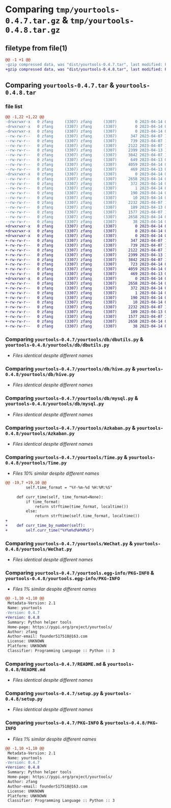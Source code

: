 # Comparing `tmp/yourtools-0.4.7.tar.gz` & `tmp/yourtools-0.4.8.tar.gz`

## filetype from file(1)

```diff
@@ -1 +1 @@
-gzip compressed data, was "dist/yourtools-0.4.7.tar", last modified: Fri Apr 14 09:34:13 2023, max compression
+gzip compressed data, was "dist/yourtools-0.4.8.tar", last modified: Fri Apr 14 09:47:11 2023, max compression
```

## Comparing `yourtools-0.4.7.tar` & `yourtools-0.4.8.tar`

### file list

```diff
@@ -1,22 +1,22 @@
-drwxrwxr-x   0 zfang     (3307) zfang     (3307)        0 2023-04-14 09:34:13.000000 yourtools-0.4.7/
-drwxrwxr-x   0 zfang     (3307) zfang     (3307)        0 2023-04-14 09:34:13.000000 yourtools-0.4.7/yourtools/
-drwxrwxr-x   0 zfang     (3307) zfang     (3307)        0 2023-04-14 09:34:13.000000 yourtools-0.4.7/yourtools/db/
--rw-rw-r--   0 zfang     (3307) zfang     (3307)      347 2023-04-07 10:28:09.000000 yourtools-0.4.7/yourtools/db/__init__.py
--rw-rw-r--   0 zfang     (3307) zfang     (3307)      739 2023-04-07 10:28:09.000000 yourtools-0.4.7/yourtools/db/dbutils.py
--rw-rw-r--   0 zfang     (3307) zfang     (3307)     2122 2023-04-07 10:28:09.000000 yourtools-0.4.7/yourtools/db/hive.py
--rw-rw-r--   0 zfang     (3307) zfang     (3307)     2399 2023-04-13 10:15:47.000000 yourtools-0.4.7/yourtools/db/mysql.py
--rw-rw-r--   0 zfang     (3307) zfang     (3307)     3842 2023-04-07 10:28:09.000000 yourtools-0.4.7/yourtools/Azkaban.py
--rw-rw-r--   0 zfang     (3307) zfang     (3307)      649 2023-04-13 09:13:14.000000 yourtools-0.4.7/yourtools/Time.py
--rw-rw-r--   0 zfang     (3307) zfang     (3307)     4059 2023-04-14 09:33:58.000000 yourtools-0.4.7/yourtools/WeChat.py
--rw-rw-r--   0 zfang     (3307) zfang     (3307)      469 2023-04-13 08:48:52.000000 yourtools-0.4.7/yourtools/__init__.py
-drwxrwxr-x   0 zfang     (3307) zfang     (3307)        0 2023-04-14 09:34:13.000000 yourtools-0.4.7/yourtools.egg-info/
--rw-rw-r--   0 zfang     (3307) zfang     (3307)     2658 2023-04-14 09:34:13.000000 yourtools-0.4.7/yourtools.egg-info/PKG-INFO
--rw-rw-r--   0 zfang     (3307) zfang     (3307)      372 2023-04-14 09:34:13.000000 yourtools-0.4.7/yourtools.egg-info/SOURCES.txt
--rw-rw-r--   0 zfang     (3307) zfang     (3307)        1 2023-04-14 09:34:13.000000 yourtools-0.4.7/yourtools.egg-info/dependency_links.txt
--rw-rw-r--   0 zfang     (3307) zfang     (3307)      190 2023-04-14 09:34:13.000000 yourtools-0.4.7/yourtools.egg-info/requires.txt
--rw-rw-r--   0 zfang     (3307) zfang     (3307)       10 2023-04-14 09:34:13.000000 yourtools-0.4.7/yourtools.egg-info/top_level.txt
--rw-rw-r--   0 zfang     (3307) zfang     (3307)     2232 2023-04-07 10:28:09.000000 yourtools-0.4.7/README.md
--rw-rw-r--   0 zfang     (3307) zfang     (3307)      189 2023-04-13 08:31:32.000000 yourtools-0.4.7/requirements.txt
--rw-rw-r--   0 zfang     (3307) zfang     (3307)     1577 2023-04-07 10:28:09.000000 yourtools-0.4.7/setup.py
--rw-rw-r--   0 zfang     (3307) zfang     (3307)     2658 2023-04-14 09:34:13.000000 yourtools-0.4.7/PKG-INFO
--rw-rw-r--   0 zfang     (3307) zfang     (3307)       38 2023-04-14 09:34:13.000000 yourtools-0.4.7/setup.cfg
+drwxrwxr-x   0 zfang     (3307) zfang     (3307)        0 2023-04-14 09:47:11.000000 yourtools-0.4.8/
+drwxrwxr-x   0 zfang     (3307) zfang     (3307)        0 2023-04-14 09:47:11.000000 yourtools-0.4.8/yourtools/
+drwxrwxr-x   0 zfang     (3307) zfang     (3307)        0 2023-04-14 09:47:11.000000 yourtools-0.4.8/yourtools/db/
+-rw-rw-r--   0 zfang     (3307) zfang     (3307)      347 2023-04-07 10:28:09.000000 yourtools-0.4.8/yourtools/db/__init__.py
+-rw-rw-r--   0 zfang     (3307) zfang     (3307)      739 2023-04-07 10:28:09.000000 yourtools-0.4.8/yourtools/db/dbutils.py
+-rw-rw-r--   0 zfang     (3307) zfang     (3307)     2122 2023-04-07 10:28:09.000000 yourtools-0.4.8/yourtools/db/hive.py
+-rw-rw-r--   0 zfang     (3307) zfang     (3307)     2399 2023-04-13 10:15:47.000000 yourtools-0.4.8/yourtools/db/mysql.py
+-rw-rw-r--   0 zfang     (3307) zfang     (3307)     3842 2023-04-07 10:28:09.000000 yourtools-0.4.8/yourtools/Azkaban.py
+-rw-rw-r--   0 zfang     (3307) zfang     (3307)      723 2023-04-14 09:47:09.000000 yourtools-0.4.8/yourtools/Time.py
+-rw-rw-r--   0 zfang     (3307) zfang     (3307)     4059 2023-04-14 09:33:58.000000 yourtools-0.4.8/yourtools/WeChat.py
+-rw-rw-r--   0 zfang     (3307) zfang     (3307)      469 2023-04-13 08:48:52.000000 yourtools-0.4.8/yourtools/__init__.py
+drwxrwxr-x   0 zfang     (3307) zfang     (3307)        0 2023-04-14 09:47:11.000000 yourtools-0.4.8/yourtools.egg-info/
+-rw-rw-r--   0 zfang     (3307) zfang     (3307)     2658 2023-04-14 09:47:11.000000 yourtools-0.4.8/yourtools.egg-info/PKG-INFO
+-rw-rw-r--   0 zfang     (3307) zfang     (3307)      372 2023-04-14 09:47:11.000000 yourtools-0.4.8/yourtools.egg-info/SOURCES.txt
+-rw-rw-r--   0 zfang     (3307) zfang     (3307)        1 2023-04-14 09:47:11.000000 yourtools-0.4.8/yourtools.egg-info/dependency_links.txt
+-rw-rw-r--   0 zfang     (3307) zfang     (3307)      190 2023-04-14 09:47:11.000000 yourtools-0.4.8/yourtools.egg-info/requires.txt
+-rw-rw-r--   0 zfang     (3307) zfang     (3307)       10 2023-04-14 09:47:11.000000 yourtools-0.4.8/yourtools.egg-info/top_level.txt
+-rw-rw-r--   0 zfang     (3307) zfang     (3307)     2232 2023-04-07 10:28:09.000000 yourtools-0.4.8/README.md
+-rw-rw-r--   0 zfang     (3307) zfang     (3307)      189 2023-04-13 08:31:32.000000 yourtools-0.4.8/requirements.txt
+-rw-rw-r--   0 zfang     (3307) zfang     (3307)     1577 2023-04-07 10:28:09.000000 yourtools-0.4.8/setup.py
+-rw-rw-r--   0 zfang     (3307) zfang     (3307)     2658 2023-04-14 09:47:11.000000 yourtools-0.4.8/PKG-INFO
+-rw-rw-r--   0 zfang     (3307) zfang     (3307)       38 2023-04-14 09:47:11.000000 yourtools-0.4.8/setup.cfg
```

### Comparing `yourtools-0.4.7/yourtools/db/dbutils.py` & `yourtools-0.4.8/yourtools/db/dbutils.py`

 * *Files identical despite different names*

### Comparing `yourtools-0.4.7/yourtools/db/hive.py` & `yourtools-0.4.8/yourtools/db/hive.py`

 * *Files identical despite different names*

### Comparing `yourtools-0.4.7/yourtools/db/mysql.py` & `yourtools-0.4.8/yourtools/db/mysql.py`

 * *Files identical despite different names*

### Comparing `yourtools-0.4.7/yourtools/Azkaban.py` & `yourtools-0.4.8/yourtools/Azkaban.py`

 * *Files identical despite different names*

### Comparing `yourtools-0.4.7/yourtools/Time.py` & `yourtools-0.4.8/yourtools/Time.py`

 * *Files 10% similar despite different names*

```diff
@@ -19,7 +19,10 @@
         self.time_format = "%Y-%m-%d %H:%M:%S"
 
     def curr_time(self, time_format=None):
         if time_format:
             return strftime(time_format, localtime())
         else:
             return strftime(self.time_format, localtime())
+
+    def curr_time_by_number(self):
+        self.curr_time("%Y%m%d%H%M%S")
```

### Comparing `yourtools-0.4.7/yourtools/WeChat.py` & `yourtools-0.4.8/yourtools/WeChat.py`

 * *Files identical despite different names*

### Comparing `yourtools-0.4.7/yourtools.egg-info/PKG-INFO` & `yourtools-0.4.8/yourtools.egg-info/PKG-INFO`

 * *Files 1% similar despite different names*

```diff
@@ -1,10 +1,10 @@
 Metadata-Version: 2.1
 Name: yourtools
-Version: 0.4.7
+Version: 0.4.8
 Summary: Python helper tools
 Home-page: https://pypi.org/project/yourtools/
 Author: zfang
 Author-email: founder517518@163.com
 License: UNKNOWN
 Platform: UNKNOWN
 Classifier: Programming Language :: Python :: 3
```

### Comparing `yourtools-0.4.7/README.md` & `yourtools-0.4.8/README.md`

 * *Files identical despite different names*

### Comparing `yourtools-0.4.7/setup.py` & `yourtools-0.4.8/setup.py`

 * *Files identical despite different names*

### Comparing `yourtools-0.4.7/PKG-INFO` & `yourtools-0.4.8/PKG-INFO`

 * *Files 1% similar despite different names*

```diff
@@ -1,10 +1,10 @@
 Metadata-Version: 2.1
 Name: yourtools
-Version: 0.4.7
+Version: 0.4.8
 Summary: Python helper tools
 Home-page: https://pypi.org/project/yourtools/
 Author: zfang
 Author-email: founder517518@163.com
 License: UNKNOWN
 Platform: UNKNOWN
 Classifier: Programming Language :: Python :: 3
```

